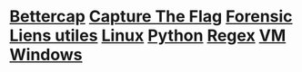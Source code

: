 # [Bettercap](bettercap) [Capture The Flag](ctf) [Forensic](forensic) [Liens utiles](link) [Linux](linux) [Python](python) [Regex](regex) [VM](vm) [Windows](windows)
